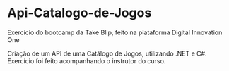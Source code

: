 # Api-Catalogo-de-Jogos
Exercício do bootcamp da Take Blip, feito na plataforma Digital Innovation One

Criação de um API de uma Catálogo de Jogos, utilizando .NET e C#. Exercício foi feito acompanhando o instrutor do curso.
